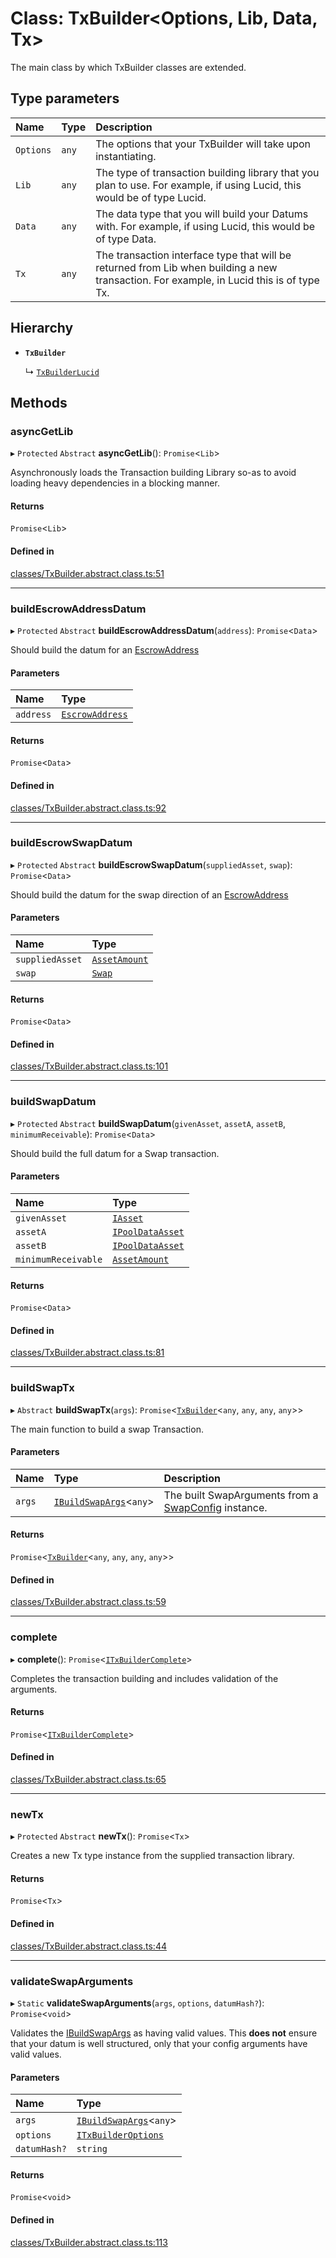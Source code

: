 # Class: TxBuilder<Options, Lib, Data, Tx\>

The main class by which TxBuilder classes are extended.

## Type parameters

| Name | Type | Description |
| :------ | :------ | :------ |
| `Options` | `any` | The options that your TxBuilder will take upon instantiating. |
| `Lib` | `any` | The type of transaction building library that you plan to use. For example, if using Lucid, this would be of type Lucid. |
| `Data` | `any` | The data type that you will build your Datums with. For example, if using Lucid, this would be of type Data. |
| `Tx` | `any` | The transaction interface type that will be returned from Lib when building a new transaction. For example, in Lucid this is of type Tx. |

## Hierarchy

- **`TxBuilder`**

  ↳ [`TxBuilderLucid`](TxBuilderLucid.md)

## Methods

### asyncGetLib

▸ `Protected` `Abstract` **asyncGetLib**(): `Promise`<`Lib`\>

Asynchronously loads the Transaction building Library so-as to avoid loading
heavy dependencies in a blocking manner.

#### Returns

`Promise`<`Lib`\>

#### Defined in

[classes/TxBuilder.abstract.class.ts:51](https://github.com/SundaeSwap-finance/sundae-sdk/blob/main/packages/core/src/classes/TxBuilder.abstract.class.ts#L51)

___

### buildEscrowAddressDatum

▸ `Protected` `Abstract` **buildEscrowAddressDatum**(`address`): `Promise`<`Data`\>

Should build the datum for an [EscrowAddress](../modules.md#escrowaddress)

#### Parameters

| Name | Type |
| :------ | :------ |
| `address` | [`EscrowAddress`](../modules.md#escrowaddress) |

#### Returns

`Promise`<`Data`\>

#### Defined in

[classes/TxBuilder.abstract.class.ts:92](https://github.com/SundaeSwap-finance/sundae-sdk/blob/main/packages/core/src/classes/TxBuilder.abstract.class.ts#L92)

___

### buildEscrowSwapDatum

▸ `Protected` `Abstract` **buildEscrowSwapDatum**(`suppliedAsset`, `swap`): `Promise`<`Data`\>

Should build the datum for the swap direction of an [EscrowAddress](../modules.md#escrowaddress)

#### Parameters

| Name | Type |
| :------ | :------ |
| `suppliedAsset` | [`AssetAmount`](AssetAmount.md) |
| `swap` | [`Swap`](../modules.md#swap) |

#### Returns

`Promise`<`Data`\>

#### Defined in

[classes/TxBuilder.abstract.class.ts:101](https://github.com/SundaeSwap-finance/sundae-sdk/blob/main/packages/core/src/classes/TxBuilder.abstract.class.ts#L101)

___

### buildSwapDatum

▸ `Protected` `Abstract` **buildSwapDatum**(`givenAsset`, `assetA`, `assetB`, `minimumReceivable`): `Promise`<`Data`\>

Should build the full datum for a Swap transaction.

#### Parameters

| Name | Type |
| :------ | :------ |
| `givenAsset` | [`IAsset`](../interfaces/IAsset.md) |
| `assetA` | [`IPoolDataAsset`](../interfaces/IPoolDataAsset.md) |
| `assetB` | [`IPoolDataAsset`](../interfaces/IPoolDataAsset.md) |
| `minimumReceivable` | [`AssetAmount`](AssetAmount.md) |

#### Returns

`Promise`<`Data`\>

#### Defined in

[classes/TxBuilder.abstract.class.ts:81](https://github.com/SundaeSwap-finance/sundae-sdk/blob/main/packages/core/src/classes/TxBuilder.abstract.class.ts#L81)

___

### buildSwapTx

▸ `Abstract` **buildSwapTx**(`args`): `Promise`<[`TxBuilder`](TxBuilder.md)<`any`, `any`, `any`, `any`\>\>

The main function to build a swap Transaction.

#### Parameters

| Name | Type | Description |
| :------ | :------ | :------ |
| `args` | [`IBuildSwapArgs`](../interfaces/IBuildSwapArgs.md)<`any`\> | The built SwapArguments from a [SwapConfig](SwapConfig.md) instance. |

#### Returns

`Promise`<[`TxBuilder`](TxBuilder.md)<`any`, `any`, `any`, `any`\>\>

#### Defined in

[classes/TxBuilder.abstract.class.ts:59](https://github.com/SundaeSwap-finance/sundae-sdk/blob/main/packages/core/src/classes/TxBuilder.abstract.class.ts#L59)

___

### complete

▸ **complete**(): `Promise`<[`ITxBuilderComplete`](../interfaces/ITxBuilderComplete.md)\>

Completes the transaction building and includes validation of the arguments.

#### Returns

`Promise`<[`ITxBuilderComplete`](../interfaces/ITxBuilderComplete.md)\>

#### Defined in

[classes/TxBuilder.abstract.class.ts:65](https://github.com/SundaeSwap-finance/sundae-sdk/blob/main/packages/core/src/classes/TxBuilder.abstract.class.ts#L65)

___

### newTx

▸ `Protected` `Abstract` **newTx**(): `Promise`<`Tx`\>

Creates a new Tx type instance from the supplied transaction library.

#### Returns

`Promise`<`Tx`\>

#### Defined in

[classes/TxBuilder.abstract.class.ts:44](https://github.com/SundaeSwap-finance/sundae-sdk/blob/main/packages/core/src/classes/TxBuilder.abstract.class.ts#L44)

___

### validateSwapArguments

▸ `Static` **validateSwapArguments**(`args`, `options`, `datumHash?`): `Promise`<`void`\>

Validates the [IBuildSwapArgs](../interfaces/IBuildSwapArgs.md) as having valid values. This **does not** ensure
that your datum is well structured, only that your config arguments have valid values.

#### Parameters

| Name | Type |
| :------ | :------ |
| `args` | [`IBuildSwapArgs`](../interfaces/IBuildSwapArgs.md)<`any`\> |
| `options` | [`ITxBuilderOptions`](../interfaces/ITxBuilderOptions.md) |
| `datumHash?` | `string` |

#### Returns

`Promise`<`void`\>

#### Defined in

[classes/TxBuilder.abstract.class.ts:113](https://github.com/SundaeSwap-finance/sundae-sdk/blob/main/packages/core/src/classes/TxBuilder.abstract.class.ts#L113)
